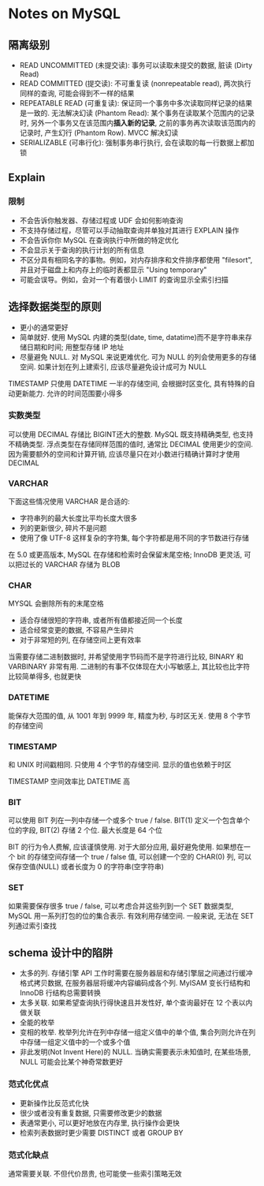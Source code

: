 # Notes on MySQL

## 隔离级别

* READ UNCOMMITTED (未提交读): 事务可以读取未提交的数据, 脏读 (Dirty Read)
* READ COMMITTED (提交读): 不可重复读 (nonrepeatable read), 两次执行同样的查询, 可能会得到不一样的结果
* REPEATABLE READ (可重复读): 保证同一个事务中多次读取同样记录的结果是一致的. 无法解决幻读 (Phantom Read): 某个事务在读取某个范围内的记录时, 另外一个事务又在该范围内**插入新的记录**, 之前的事务再次读取该范围内的记录时, 产生幻行 (Phantom Row). MVCC 解决幻读
* SERIALIZABLE (可串行化): 强制事务串行执行, 会在读取的每一行数据上都加锁
## Explain

### 限制

* 不会告诉你触发器、存储过程或 UDF 会如何影响查询
* 不支持存储过程，尽管可以手动抽取查询并单独对其进行 EXPLAIN 操作
* 不会告诉你你 MySQL 在查询执行中所做的特定优化
* 不会显示关于查询的执行计划的所有信息
* 不区分具有相同名字的事物。例如，对内存排序和文件排序都使用 "filesort", 并且对于磁盘上和内存上的临时表都显示 "Using temporary"
* 可能会误导。例如，会对一个有着很小 LIMIT 的查询显示全索引扫描

## 选择数据类型的原则

* 更小的通常更好
* 简单就好. 使用 MySQL 内建的类型(date, time, datatime)而不是字符串来存储日期和时间; 用整型存储 IP 地址
* 尽量避免 NULL. 对 MySQL 来说更难优化. 可为 NULL 的列会使用更多的存储空间. 如果计划在列上建索引, 应该尽量避免设计成可为 NULL

TIMESTAMP 只使用 DATETIME 一半的存储空间, 会根据时区变化, 具有特殊的自动更新能力. 允许的时间范围要小得多

### 实数类型

可以使用 DECIMAL 存储比 BIGINT还大的整数. MySQL 既支持精确类型, 也支持不精确类型. 
浮点类型在存储同样范围的值时, 通常比 DECIMAL 使用更少的空间. 
因为需要额外的空间和计算开销, 应该尽量只在对小数进行精确计算时才使用 DECIMAL

### VARCHAR

下面这些情况使用 VARCHAR 是合适的:

* 字符串列的最大长度比平均长度大很多
* 列的更新很少, 碎片不是问题
* 使用了像 UTF-8 这样复杂的字符集, 每个字符都是用不同的字节数进行存储

在 5.0 或更高版本, MySQL 在存储和检索时会保留末尾空格; InnoDB 更灵活, 可以把过长的 VARCHAR 存储为 BLOB

### CHAR

MYSQL 会删除所有的末尾空格

* 适合存储很短的字符串, 或者所有值都接近同一个长度
* 适合经常变更的数据, 不容易产生碎片
* 对于非常短的列, 在存储空间上更有效率

当需要存储二进制数据时, 并希望使用字节码而不是字符进行比较, BINARY 和 VARBINARY 非常有用. 二进制的有事不仅体现在大小写敏感上, 其比较也比字符比较简单得多, 也就更快

### DATETIME

能保存大范围的值, 从 1001 年到 9999 年, 精度为秒, 与时区无关. 使用 8 个字节的存储空间

### TIMESTAMP

和 UNIX 时间戳相同. 只使用 4 个字节的存储空间. 显示的值也依赖于时区

TIMESTAMP 空间效率比 DATETIME 高

### BIT

可以使用 BIT 列在一列中存储一个或多个 true / false. BIT(1) 定义一个包含单个位的字段, BIT(2) 存储 2 个位. 最大长度是 64 个位

BIT 的行为令人费解, 应该谨慎使用. 对于大部分应用, 最好避免使用. 如果想在一个 bit 的存储空间存储一个 true / false 值, 可以创建一个空的 CHAR(0) 列, 可以保存空值(NULL) 或者长度为 0 的字符串(空字符串)

### SET

如果需要保存很多 true / false, 可以考虑合并这些列到一个 SET 数据类型, MySQL 用一系列打包的位的集合表示. 有效利用存储空间. 一般来说, 无法在 SET 列通过索引查找

## schema 设计中的陷阱

* 太多的列. 存储引擎 API 工作时需要在服务器层和存储引擎层之间通过行缓冲格式拷贝数据, 在服务器层将缓冲内容编码成各个列. MyISAM 变长行结构和 InnoDB 行结构总需要转换
* 太多关联. 如果希望查询执行得快速且并发性好, 单个查询最好在 12 个表以内做关联
* 全能的枚举
* 变相的枚举. 枚举列允许在列中存储一组定义值中的单个值, 集合列则允许在列中存储一组定义值中的一个或多个值
* 非此发明(Not Invent Here)的 NULL. 当确实需要表示未知值时, 在某些场景, NULL 可能会比某个神奇常数更好

### 范式化优点

* 更新操作比反范式化快
* 很少或者没有重复数据, 只需要修改更少的数据
* 表通常更小, 可以更好地放在内存里, 执行操作会更快
* 检索列表数据时更少需要 DISTINCT 或者 GROUP BY

### 范式化缺点

通常需要关联. 不但代价昂贵, 也可能使一些索引策略无效


